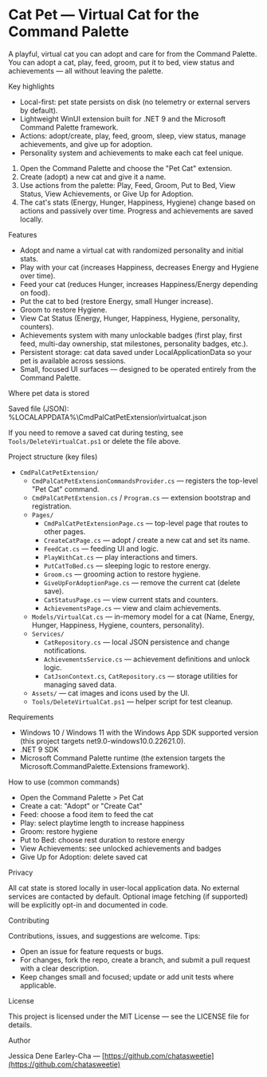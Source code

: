# Cat Pet — Virtual Cat for the Command Palette

A playful, virtual cat you can adopt and care for from the Command Palette. You can adopt a cat, play, feed, groom, put it to bed, view status and achievements — all without leaving the palette.

Key highlights

- Local-first: pet state persists on disk (no telemetry or external servers by default).
- Lightweight WinUI extension built for .NET 9 and the Microsoft Command Palette framework.
- Actions: adopt/create, play, feed, groom, sleep, view status, manage achievements, and give up for adoption.
- Personality system and achievements to make each cat feel unique.



1. Open the Command Palette and choose the "Pet Cat" extension.
2. Create (adopt) a new cat and give it a name.
3. Use actions from the palette: Play, Feed, Groom, Put to Bed, View Status, View Achievements, or Give Up for Adoption.
4. The cat's stats (Energy, Hunger, Happiness, Hygiene) change based on actions and passively over time. Progress and achievements are saved locally.

Features

- Adopt and name a virtual cat with randomized personality and initial stats.
- Play with your cat (increases Happiness, decreases Energy and Hygiene over time).
- Feed your cat (reduces Hunger, increases Happiness/Energy depending on food).
- Put the cat to bed (restore Energy, small Hunger increase).
- Groom to restore Hygiene.
- View Cat Status (Energy, Hunger, Happiness, Hygiene, personality, counters).
- Achievements system with many unlockable badges (first play, first feed, multi-day ownership, stat milestones, personality badges, etc.).
- Persistent storage: cat data saved under LocalApplicationData so your pet is available across sessions.
- Small, focused UI surfaces — designed to be operated entirely from the Command Palette.

Where pet data is stored

Saved file (JSON):
%LOCALAPPDATA%\CmdPalCatPetExtension\virtualcat.json

If you need to remove a saved cat during testing, see `Tools/DeleteVirtualCat.ps1` or delete the file above.

Project structure (key files)

- `CmdPalCatPetExtension/`
  - `CmdPalCatPetExtensionCommandsProvider.cs` — registers the top-level "Pet Cat" command.
  - `CmdPalCatPetExtension.cs` / `Program.cs` — extension bootstrap and registration.
  - `Pages/`
    - `CmdPalCatPetExtensionPage.cs` — top-level page that routes to other pages.
    - `CreateCatPage.cs` — adopt / create a new cat and set its name.
    - `FeedCat.cs` — feeding UI and logic.
    - `PlayWithCat.cs` — play interactions and timers.
    - `PutCatToBed.cs` — sleeping logic to restore energy.
    - `Groom.cs` — grooming action to restore hygiene.
    - `GiveUpForAdoptionPage.cs` — remove the current cat (delete save).
    - `CatStatusPage.cs` — view current stats and counters.
    - `AchievementsPage.cs` — view and claim achievements.
  - `Models/VirtualCat.cs` — in-memory model for a cat (Name, Energy, Hunger, Happiness, Hygiene, counters, personality).
  - `Services/`
    - `CatRepository.cs` — local JSON persistence and change notifications.
    - `AchievementsService.cs` — achievement definitions and unlock logic.
    - `CatJsonContext.cs`, `CatRepository.cs` — storage utilities for managing saved data.
  - `Assets/` — cat images and icons used by the UI.
  - `Tools/DeleteVirtualCat.ps1` — helper script for test cleanup.

Requirements

- Windows 10 / Windows 11 with the Windows App SDK supported version (this project targets net9.0-windows10.0.22621.0).
- .NET 9 SDK
- Microsoft Command Palette runtime (the extension targets the Microsoft.CommandPalette.Extensions framework).


How to use (common commands)

- Open the Command Palette > Pet Cat
- Create a cat: "Adopt" or "Create Cat"
- Feed: choose a food item to feed the cat
- Play: select playtime length to increase happiness
- Groom: restore hygiene
- Put to Bed: choose rest duration to restore energy
- View Achievements: see unlocked achievements and badges
- Give Up for Adoption: delete saved cat

Privacy

All cat state is stored locally in user-local application data. No external services are contacted by default. Optional image fetching (if supported) will be explicitly opt-in and documented in code.

Contributing

Contributions, issues, and suggestions are welcome. Tips:

- Open an issue for feature requests or bugs.
- For changes, fork the repo, create a branch, and submit a pull request with a clear description.
- Keep changes small and focused; update or add unit tests where applicable.

License

This project is licensed under the MIT License — see the LICENSE file for details.

Author

Jessica Dene Earley-Cha — [https://github.com/chatasweetie](https://github.com/chatasweetie)